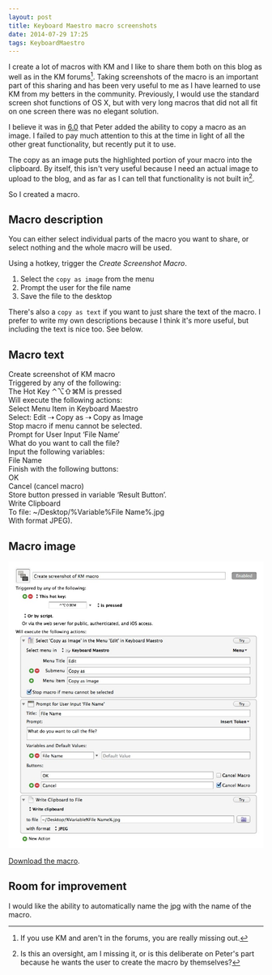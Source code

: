 ```yaml
---
layout: post
title: Keyboard Maestro macro screenshots
date: 2014-07-29 17:25  
tags: KeyboardMaestro
---
```

I create a lot of macros with KM and I like to share them both on this blog as well as in the KM forums[^140729172855]. Taking screenshots of the macro is an important part of this sharing and has been very useful to me as I have learned to use KM from my betters in the community. Previously, I would use the standard screen shot functions of OS X, but with very long macros that did not all fit on one screen there was no elegant solution.

I believe it was in [6.0](http://www.keyboardmaestro.com/documentation/6/keyboardmaestro.html) that Peter added the ability to copy a macro as an image. I failed to pay much attention to this at the time in light of all the other great functionality, but recently put it to use.

The copy as an image puts the highlighted portion of your macro into the clipboard. By itself, this isn't very useful because I need an actual image to upload to the blog, and as far as I can tell that functionality is not built in[^140729173600]. 

So I created a macro.

## Macro description

You can either select individual parts of the macro you want to share, or select nothing and the whole macro will be used.

Using a hotkey, trigger the _Create Screenshot Macro_.

1. Select the `copy as image` from the menu
2. Prompt the user for the file name
3. Save the file to the desktop

There's also a `copy as text` if you want to just share the text of the macro. I prefer to write my own descriptions because I think it's more useful, but including the text is nice too. See below.

## Macro text

Create screenshot of KM macro  
Triggered by any of the following:  
The Hot Key ⌃⌥⇧⌘M is pressed  
Will execute the following actions:  
Select Menu Item in Keyboard Maestro  
Select: Edit ⇢ Copy as ⇢ Copy as Image  
Stop macro if menu cannot be selected.  
Prompt for User Input ‘File Name’  
What do you want to call the file?  
Input the following variables:  
File Name  
Finish with the following buttons:  
OK  
Cancel (cancel macro)  
Store button pressed in variable ‘Result Button’.  
Write Clipboard  
To file: ~/Desktop/%Variable%File Name%.jpg  
With format JPEG).  

## Macro image

[![](/images/Create_KM_screenshot_image.jpg)](/images/Create_KM_screenshot_image.jpg) 

[Download the macro](https://dl.dropboxusercontent.com/u/3950369/blog_images/Create%20screenshot%20of%20KM%20macro.kmmacros).

## Room for improvement

I would like the ability to automatically name the jpg with the name of the macro. 

[^140729172855]: If you use KM and aren't in the forums, you are really missing out.

[^140729173600]: Is this an oversight, am I missing it, or is this deliberate on Peter's part because he wants the user to create the macro by themselves?